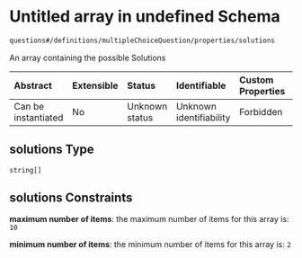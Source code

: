 # Untitled array in undefined Schema

```txt
questions#/definitions/multipleChoiceQuestion/properties/solutions
```

An array containing the possible Solutions

| Abstract            | Extensible | Status         | Identifiable            | Custom Properties | Additional Properties | Access Restrictions | Defined In                                                                    |
| :------------------ | :--------- | :------------- | :---------------------- | :---------------- | :-------------------- | :------------------ | :---------------------------------------------------------------------------- |
| Can be instantiated | No         | Unknown status | Unknown identifiability | Forbidden         | Allowed               | none                | [questions.schema.json*](../out/questions.schema.json "open original schema") |

## solutions Type

`string[]`

## solutions Constraints

**maximum number of items**: the maximum number of items for this array is: `10`

**minimum number of items**: the minimum number of items for this array is: `2`
